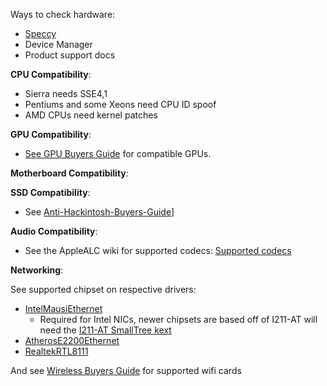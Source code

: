 Ways to check hardware:

* [Speccy](https://www.ccleaner.com/speccy)
* Device Manager
* Product support docs

**CPU Compatibility**:

* Sierra needs SSE4,1
* Pentiums and some Xeons need CPU ID spoof
* AMD CPUs need kernel patches

**GPU Compatibility**:

* [See GPU Buyers Guide](https://khronokernel-3.gitbook.io/catalina-gpu-buyers-guide/) for compatible GPUs.

**Motherboard Compatibility**:

**SSD Compatibility**:

* See [Anti-Hackintosh-Buyers-Guide](https://khronokernel-5.gitbook.io/anti-hackintosh-buyers-guide/)]

**Audio Compatibility**:

* See the AppleALC wiki for supported codecs: [Supported codecs
](https://github.com/acidanthera/applealc/wiki/supported-codecs)

**Networking**:

See supported chipset on respective drivers:

* [IntelMausiEthernet](https://github.com/Mieze/IntelMausiEthernet)
   * Required for Intel NICs, newer chipsets are based off of I211-AT will need the [I211-AT SmallTree kext](https://cdn.discordapp.com/attachments/390417931659378688/556912824228773888/SmallTree-Intel-211-AT-PCIe-GBE.kext.zip)
* [AtherosE2200Ethernet](https://github.com/Mieze/AtherosE2200Ethernet)
* [RealtekRTL8111](https://github.com/Mieze/RTL8111_driver_for_OS_X)

And see [Wireless Buyers Guide](https://khronokernel-7.gitbook.io/wireless-buyers-guide/) for supported wifi cards
